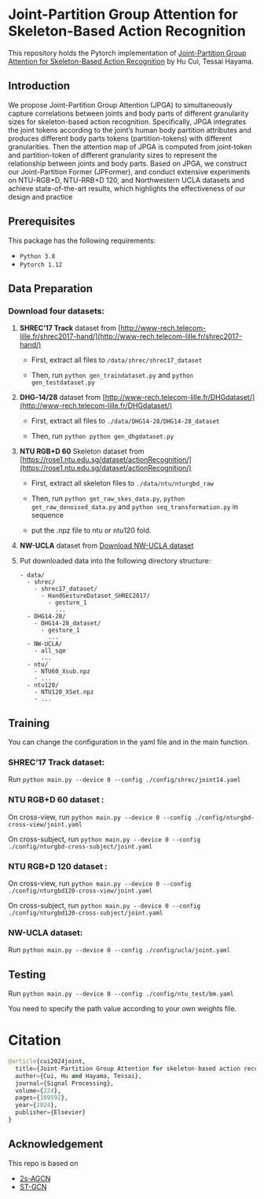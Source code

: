 # Joint-Partition Group Attention for Skeleton-Based Action Recognition

This repository holds the Pytorch implementation of [Joint-Partition Group Attention for Skeleton-Based Action Recognition](https://www.sciencedirect.com/science/article/pii/S0165168424002111) by Hu Cui, Tessai Hayama.

## Introduction

We propose Joint-Partition Group Attention (JPGA) to simultaneously capture correlations between joints and body parts of different granularity sizes for skeleton-based action recognition. Specifically, JPGA integrates the joint tokens according to the joint’s human body partition attributes and produces different body parts tokens (partition-tokens) with different granularities. Then the attention map of JPGA is computed from joint-token and partition-token of different granularity sizes to represent the relationship between joints and body parts. Based on  JPGA, we construct our Joint-Partition Former (JPFormer), and conduct  extensive experiments on NTU-RGB+D, NTU-RRB+D 120, and Northwestern UCLA datasets and achieve state-of-the-art results, which highlights the  effectiveness of our design and practice

## Prerequisites

This package has the following requirements:

* `Python 3.8`
* `Pytorch 1.12`

## Data Preparation

### Download four datasets:

1. **SHREC’17 Track** dataset from [http://www-rech.telecom-lille.fr/shrec2017-hand/](http://www-rech.telecom-lille.fr/shrec2017-hand/) 
   - First, extract all files to `/data/shrec/shrec17_dataset`
   
   - Then, run `python gen_traindataset.py` and `python gen_testdataset.py`
2. **DHG-14/28** dataset from [http://www-rech.telecom-lille.fr/DHGdataset/](http://www-rech.telecom-lille.fr/DHGdataset/)
   - First, extract all files to `./data/DHG14-28/DHG14-28_dataset`
   
   - Then, run `python python gen_dhgdataset.py`
3. **NTU RGB+D 60** Skeleton dataset from [https://rose1.ntu.edu.sg/dataset/actionRecognition/](https://rose1.ntu.edu.sg/dataset/actionRecognition/)
   - First, extract all skeleton files to `./data/ntu/nturgbd_raw`
   
   - Then, run `python get_raw_skes_data.py`, `python get_raw_denoised_data.py` and `python seq_transformation.py` in sequence
   
   - put the .npz file to ntu or ntu120 fold.
4. **NW-UCLA** dataset from [Download NW-UCLA dataset](https://www.dropbox.com/s/10pcm4pksjy6mkq/all_sqe.zip?dl=0) 
5. Put downloaded data into the following directory structure:
   
   ```
   - data/
     - shrec/
       - shrec17_dataset/
         - HandGestureDataset_SHREC2017/
           - gesture_1
             ...
     - DHG14-28/
       - DHG14-28_dataset/
         - gesture_1
           ...
     - NW-UCLA/
       - all_sqe
         ...
     - ntu/
       - NTU60_Xsub.npz
       - ...
     - ntu120/
       - NTU120_XSet.npz
       - ...
   
   ```

## Training

You can change the configuration in the yaml file and in the main function. 

### SHREC’17 Track dataset:

Run `python main.py --device 0 --config ./config/shrec/joint14.yaml`

### NTU RGB+D 60 dataset :

On cross-view, run `python main.py --device 0 --config ./config/nturgbd-cross-view/joint.yaml`  

On cross-subject, run `python main.py --device 0 --config ./config/nturgbd-cross-subject/joint.yaml`

### NTU RGB+D 120 dataset :

On cross-view, run `python main.py --device 0 --config ./config/nturgbd120-cross-view/joint.yaml`

On cross-subject, run `python main.py --device 0 --config ./config/nturgbd120-cross-subject/joint.yaml`

### NW-UCLA dataset:

Run `python main.py --device 0 --config ./config/ucla/joint.yaml`

## Testing

Run `python main.py --device 0 --config ./config/ntu_test/bm.yaml`

You need to specify the path value according to your own weights file.



# Citation
```python
@article{cui2024joint,
  title={Joint-Partition Group Attention for skeleton-based action recognition},
  author={Cui, Hu and Hayama, Tessai},
  journal={Signal Processing},
  volume={224},
  pages={109592},
  year={2024},
  publisher={Elsevier}
}
```
## Acknowledgement
This repo is based on

- [2s-AGCN](https://github.com/lshiwjx/2s-AGCN)
- [ST-GCN](https://github.com/yysijie/st-gcn)
